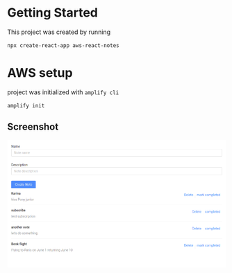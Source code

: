 # Getting Started

This project was created by running

```shell
npx create-react-app aws-react-notes
```

# AWS setup

project was initialized with `amplify cli`

```shell
amplify init
```

## Screenshot

![notes app](screenshot.png)
